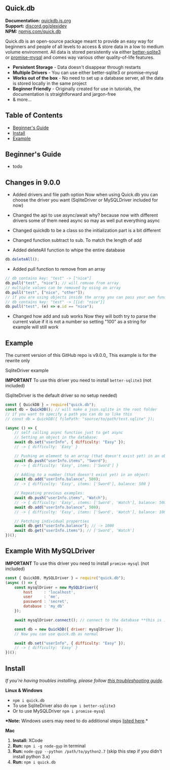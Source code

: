 ## Quick.db

**Documentation:** [quickdb.js.org](https://quickdb.js.org) <br>
**Support:** [discord.gg/plexidev](https://discord.gg/plexidev) <br>
**NPM:** [npmjs.com/quick.db](https://www.npmjs.com/package/quick.db)

Quick.db is an open-source package meant to provide an easy way for beginners and people of all levels to access & store data in a low to medium volume environment. All data is stored persistently via either [better-sqlite3](https://github.com/JoshuaWise/better-sqlite3) or [promise-mysql](https://www.npmjs.com/package/promise-mysql) and comes way various other quality-of-life features.

- **Persistent Storage** - Data doesn't disappear through restarts
- **Multiple Drivers** - You can use either better-sqlite3 or promise-mysql
- **Works out of the box** - No need to set up a database server, all the data is stored locally in the same project
- **Beginner Friendly** - Originally created for use in tutorials, the documentation is straightforward and jargon-free
- & more...

## Table of Contents

- [Beginner's Guide](#beginners-guide)
- [Install](#install)
- [Example](#example)

## Beginner's Guide
- todo

## Changes in 9.0.0

-   Added drivers and file path option
    Now when using Quick.db you can choose the driver you want (SqliteDriver or MySQLDriver included for now)

-   Changed the api to use async/await
    why? because now with different drivers some of them need async so may as well put everything async

-   Changed quickdb to be a class so the initialization part is a bit different

-   Changed function subtract to sub. To match the length of add

-   Added deleteAll function to whipe the entire database

```js
db.deleteAll();
```

-   Added pull function to remove from an array

```js
// db contains key: "test" -> ["nice"]
db.pull("test", "nice"); // will remvoe from array
// multiple values can be removed by using an array
db.pull("test", ["nice", "other"]);
// if you are using objects inside the array you can pass your own function to filter them
// db contains key: "test" -> [{id: "nice"}]
db.pull("test", (e) => e.id == "nice");
```

-   Changed how add and sub works
    Now they will both try to parse the current value if it is not a number so setting "100" as a string for example will still work

## Example

The current version of this GitHub repo is v9.0.0\_
This example is for the rewrite only

SqliteDriver example

**IMPORTANT** To use this driver you need to install `better-sqlite3` (not included)

(SqliteDriver is the default driver so no setup needed)

```js
const { QuickDB } = require("quick.db");
const db = QuickDB(); // will make a json.sqlite in the root folder
// if you want to specify a path you can do so like this
// const db = QuickDB({ filePath: "source/to/path/test.sqlite" });

(async () => {
    // self calling async function just to get async
    // Setting an object in the database:
    await db.set("userInfo", { difficulty: "Easy" });
    // -> { difficulty: 'Easy' }

    // Pushing an element to an array (that doesn't exist yet) in an object:
    await db.push("userInfo.items", "Sword");
    // -> { difficulty: 'Easy', items: ['Sword'] }

    // Adding to a number (that doesn't exist yet) in an object:
    await db.add("userInfo.balance", 500);
    // -> { difficulty: 'Easy', items: ['Sword'], balance: 500 }

    // Repeating previous examples:
    await db.push("userInfo.items", "Watch");
    // -> { difficulty: 'Easy', items: ['Sword', 'Watch'], balance: 500 }
    await db.add("userInfo.balance", 500);
    // -> { difficulty: 'Easy', items: ['Sword', 'Watch'], balance: 1000 }

    // Fetching individual properties
    await db.get("userInfo.balance"); // -> 1000
    await db.get("userInfo.items"); // ['Sword', 'Watch']
})();
```

## Example With MySQLDriver

**IMPORTANT** To use this driver you need to install `promise-mysql` (not included)

```js
const { QuickDB, MySQLDriver } = require("quick.db");
(async () => {
    const mysqlDriver = new MySQLDriver({
        host     : 'localhost',
        user     : 'me',
        password : 'secret',
        database : 'my_db'
    });

    await mysqlDriver.connect(); // connect to the database **this is important**

    const db = new QuickDB({ driver: mysqlDriver });
    // Now you can use quick.db as normal

    await db.set("userInfo", { difficulty: "Easy" });
    // -> { difficulty: 'Easy' }
})();
```

## Install

_If you're having troubles installing, please follow [this troubleshooting guide](https://github.com/JoshuaWise/better-sqlite3/blob/master/docs/troubleshooting.md)._

**Linux & Windows**

-   `npm i quick.db`
- To use SqliteDriver also do `npm i better-sqlite3`
- Or to use MySQLDriver `npm i promise-mysql`

**\*Note:** Windows users may need to do additional steps [listed here](https://github.com/JoshuaWise/better-sqlite3/blob/master/docs/troubleshooting.md).\*

**Mac**

1. **Install:** XCode
2. **Run:** `npm i -g node-gyp` in terminal
3. **Run:** `node-gyp --python /path/to/python2.7` (skip this step if you didn't install python 3.x)
4. **Run:** `npm i quick.db`
